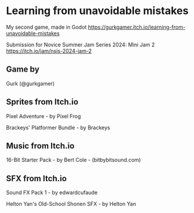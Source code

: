 # Learning from unavoidable mistakes
My second game, made in Godot
https://gurkgamer.itch.io/learning-from-unavoidable-mistakes

Submission for Novice Summer Jam Series 2024: Mini Jam 2
https://itch.io/jam/nsjs-2024-jam-2

## Game by

Gurk (@gurkgamer)

## Sprites from Itch.io

Pixel Adventure - by Pixel Frog

Brackeys' Platformer Bundle - by Brackeys

## Music from Itch.io

16-Bit Starter Pack - by Bert Cole - (bitbybitsound.com)

## SFX from Itch.io

Sound FX Pack 1 - by edwardcufaude

Helton Yan's Old-School Shonen SFX - by Helton Yan

